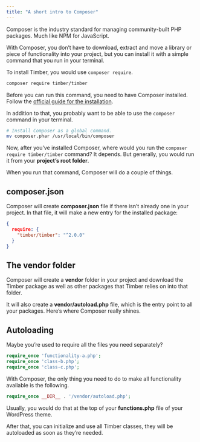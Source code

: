 ```yaml
---
title: "A short intro to Composer"
---
```


Composer is the industry standard for managing community-built PHP packages. Much like NPM for JavaScript.

With Composer, you don’t have to download, extract and move a library or piece of functionality into your project, but you can install it with a simple command that you run in your terminal.

To install Timber, you would use `composer require`.

```bash
composer require timber/timber
```

Before you can run this command, you need to have Composer installed. Follow the [official guide for the installation](https://getcomposer.org/download/).

In addition to that, you probably want to be able to use the `composer` command in your terminal.

```bash
# Install Composer as a global command.
mv composer.phar /usr/local/bin/composer
```

Now, after you’ve installed Composer, where would you run the `composer require timber/timber` command? It depends. But generally, you would run it from your **project’s root folder**.

When you run that command, Composer will do a couple of things.

## composer.json

Composer will create **composer.json** file if there isn’t already one in your project. In that file, it will make a new entry for the installed package:

```json
{
  require: {
    "timber/timber": "^2.0.0"
  }
}
```

## The vendor folder

Composer will create a **vendor** folder in your project and download the Timber package as well as other packages that Timber relies on into that folder.

It will also create a **vendor/autoload.php** file, which is the entry point to all your packages. Here’s where Composer really shines.

## Autoloading

Maybe you’re used to require all the files you need separately?

```php
require_once 'functionality-a.php';
require_once 'class-b.php';
require_once 'class-c.php';
```

With Composer, the only thing you need to do to make all functionality available is the following.

```php
require_once __DIR__ . '/vendor/autoload.php';
```

Usually, you would do that at the top of your **functions.php** file of your WordPress theme.

After that, you can initialize and use all Timber classes, they will be autoloaded as soon as they’re needed.
